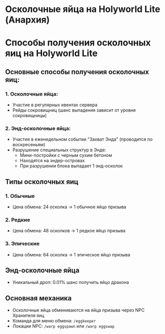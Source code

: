 # Осколочные яйца на Holyworld Lite (Анархия)

# Способы получения осколочных яиц на Holyworld Lite

## Основные способы получения осколочных яиц:
### 1. Осколочные яйца:
- Участие в регулярных ивентах сервера
- Рейды сокровищниц (шанс выпадения зависит от уровня сокровищницы)

### 2. Энд-осколочные яйца:
- Участие в еженедельном событии "Захват Энда" (проводится по воскресеньям)
- Разрушение специальных структур в Энде:
  - Мини-постройки с черным сухим бетоном
  - Находятся на эндер-островах
  - При разрушении блока выпадает 1 энд-осколок

## Типы осколочных яиц

### 1. Обычные
- Цена обмена: 24 осколка → 1 обычное яйцо призыва

### 2. Редкие
- Цена обмена: 48 осколков → 1 редкое яйцо призыва

### 3. Эпические
- Цена обмена: 64 осколка → 1 эпическое яйцо призыва

## Энд-осколочные яйца
- Уникальный дроп: 0.01% шанс получить яйцо дракона

## Основная механика
- Осколочные яйца обмениваются на яйца призыва через NPC Хранителя яиц
- Команда для меню обмена: `/eggkeeper`
- Локации NPC: `/warp eggspawn` или `/warp eggswap`


